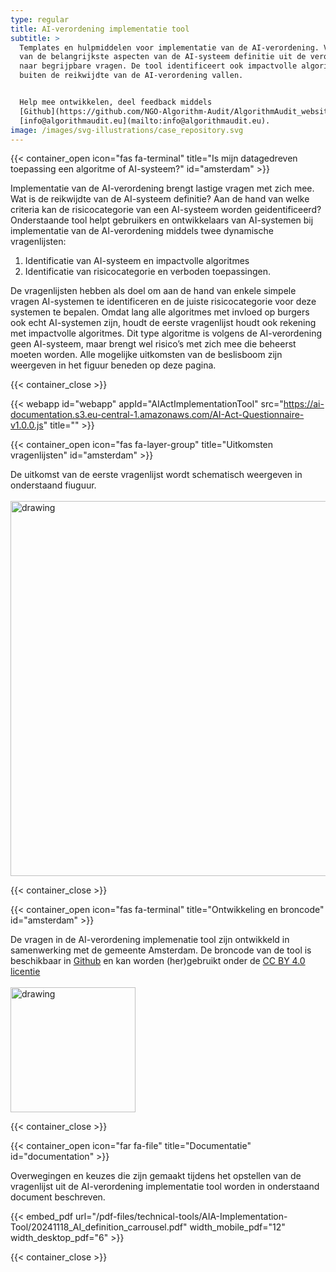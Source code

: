 ```yaml
---
type: regular
title: AI-verordening implementatie tool
subtitle: >
  Templates en hulpmiddelen voor implementatie van de AI-verordening. Vertaling
  van de belangrijkste aspecten van de AI-systeem definitie uit de verordening
  naar begrijpbare vragen. De tool identificeert ook impactvolle algoritmes die
  buiten de reikwijdte van de AI-verordening vallen.


  Help mee ontwikkelen, deel feedback middels
  [Github](https://github.com/NGO-Algorithm-Audit/AlgorithmAudit_website) of via
  [info@algorithmaudit.eu](mailto:info@algorithmaudit.eu).
image: /images/svg-illustrations/case_repository.svg
---
```


{{< container_open icon="fas fa-terminal" title="Is mijn datagedreven toepassing een algoritme of AI-systeem?" id="amsterdam" >}}

Implementatie van de AI-verordening brengt lastige vragen met zich mee. Wat is de reikwijdte van de AI-systeem definitie? Aan de hand van welke criteria kan de risicocategorie van een AI-systeem worden geidentificeerd?  Onderstaande tool helpt gebruikers en ontwikkelaars van AI-systemen bij implementatie van de AI-verordening middels twee dynamische vragenlijsten:

1. Identificatie van AI-systeem en impactvolle algoritmes
2. Identificatie van risicocategorie en verboden toepassingen.

De vragenlijsten hebben als doel om aan de hand van enkele simpele vragen AI-systemen te identificeren en de juiste risicocategorie voor deze systemen te bepalen. Omdat lang alle algoritmes met invloed op burgers ook echt AI-systemen zijn, houdt de eerste vragenlijst houdt ook rekening met impactvolle algoritmes. Dit type algoritme is volgens de AI-verordening geen AI-systeem, maar brengt wel risico’s met zich mee die beheerst moeten worden. Alle mogelijke uitkomsten van de beslisboom zijn weergeven in het figuur beneden op deze pagina.

{{< container_close >}}

{{< webapp id="webapp" appId="AIActImplementationTool" src="https://ai-documentation.s3.eu-central-1.amazonaws.com/AI-Act-Questionnaire-v1.0.0.js" title="" >}}

{{< container_open icon="fas fa-layer-group" title="Uitkomsten vragenlijsten" id="amsterdam" >}}

De uitkomst van de eerste vragenlijst wordt schematisch weergeven in onderstaand fiuguur. <br> <br> <img src="/images/ai-act-implementation-tool/Outcome.png" alt="drawing" width="600"/>

{{< container_close >}}

{{< container_open icon="fas fa-terminal" title="Ontwikkeling en broncode" id="amsterdam" >}}

De vragen in de AI-verordening implemenatie tool zijn ontwikkeld in samenwerking met de gemeente Amsterdam. De broncode van de tool is beschikbaar in <a href="https://github.com/NGO-Algorithm-Audit/AI-Act-Implementation-Tool" target="_blank">Github</a> en kan worden (her)gebruikt onder de <a href="https://creativecommons.org/licenses/by/4.0/" target="_blank">CC BY 4.0 licentie</a> <br> <br> <img src="/images/events/Amsterdam.png" alt="drawing" width="200"/>

{{< container_close >}}

{{< container_open icon="far fa-file" title="Documentatie" id="documentation" >}}

Overwegingen en keuzes die zijn gemaakt tijdens het opstellen van de vragenlijst uit de AI-verordening implementatie tool worden in onderstaand document beschreven.

{{< embed_pdf url="/pdf-files/technical-tools/AIA-Implementation-Tool/20241118_AI_definition_carrousel.pdf" width_mobile_pdf="12" width_desktop_pdf="6" >}}

{{< container_close >}}

<style>
    /* Targeting the first direct div inside #AIActImplementationTool */
    #AIActImplementationTool > div:first-child {
        height: auto!important;
        padding: 12px;
    }

    /* Styling for form-group elements inside #AIActImplementationTool */
    #AIActImplementationTool .form-group {
        display: block;
    }

    /* Styling color output area inside #AIActImplementationTool */
    #AIActImplementationTool .card-body .bg-primary {
        background-color: #F8E5E3;
    }

    /* Styling for form-group elements header labels inside #AIActImplementationTool */
    #AIActImplementationTool .form-group .form-label {
        margin-left: 0;
        color: black;
    }

    /* Styling for form-group elements labels inside #AIActImplementationTool */
    #AIActImplementationTool .form-group label {
        color: black;
    }

    /* Styling for intermediate-output labels in #AIActImplementationTool */
    #AIActImplementationTool .intermediate-output label {
        font-weight: 700;
    }

    /* Styling for intermediate-output textareas in #AIActImplementationTool */
    #AIActImplementationTool .intermediate-output textarea {
        border: none;
        background-color: transparent;
        resize: none;
        width: 100%;
        height: auto;
        padding: 0;
        margin: 0;
        font-size: inherit;
        font-family: inherit;
        line-height: inherit;
        color: inherit;
        overflow: hidden;
        white-space: pre-wrap;
        word-wrap: break-word;
    }
</style>
